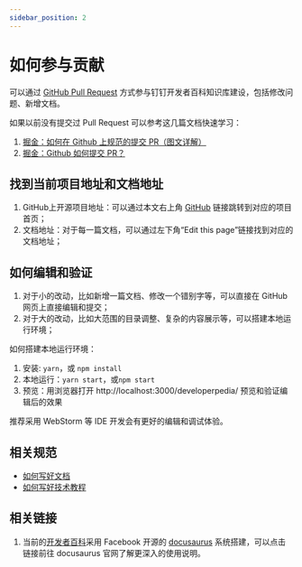 ```yaml
---
sidebar_position: 2
---
```


# 如何参与贡献

可以通过 [GitHub Pull Request](https://docs.github.com/en/pull-requests/collaborating-with-pull-requests/proposing-changes-to-your-work-with-pull-requests/about-pull-requests) 方式参与钉钉开发者百科知识库建设，包括修改问题、新增文档。

如果以前没有提交过 Pull Request 可以参考这几篇文档快速学习：

1. [掘金：如何在 Github 上规范的提交 PR（图文详解）](https://juejin.cn/post/7167734674167447582)
2. [掘金：Github 如何提交 PR？](https://juejin.cn/post/7108740596738719751)

## 找到当前项目地址和文档地址

1. GitHub上开源项目地址：可以通过本文右上角 [GitHub](https://github.com/open-dingtalk/developerpedia) 链接跳转到对应的项目首页；
2. 文档地址：对于每一篇文档，可以通过左下角“Edit this page”链接找到对应的文档地址；

## 如何编辑和验证

1. 对于小的改动，比如新增一篇文档、修改一个错别字等，可以直接在 GitHub 网页上直接编辑和提交；
2. 对于大的改动，比如大范围的目录调整、复杂的内容展示等，可以搭建本地运行环境；

如何搭建本地运行环境：

1. 安装: ```yarn```，或 ```npm install```
2. 本地运行：```yarn start```，或```npm start```
3. 预览：用浏览器打开 http://localhost:3000/developerpedia/ 预览和验证编辑后的效果

推荐采用 WebStorm 等 IDE 开发会有更好的编辑和调试体验。

## 相关规范

* [如何写好文档](/docs/contrib/docs-guide)
* [如何写好技术教程](/docs/contrib/tutorials-guide)

## 相关链接

1. 当前的[开发者百科](/docs/intro)采用 Facebook 开源的 [docusaurus](https://docusaurus.io) 系统搭建，可以点击链接前往 docusaurus 官网了解更深入的使用说明。
